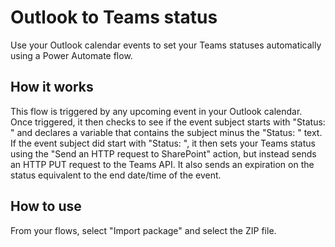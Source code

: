 # Outlook to Teams status
Use your Outlook calendar events to set your Teams statuses automatically using a Power Automate flow.

## How it works
This flow is triggered by any upcoming event in your Outlook calendar. Once triggered, it then checks to see if the event subject starts with "Status: " and declares a variable that contains the subject minus the "Status: " text. If the event subject did start with "Status: ", it then sets your Teams status using the "Send an HTTP request to SharePoint" action, but instead sends an HTTP PUT request to the Teams API. It also sends an expiration on the status equivalent to the end date/time of the event.

## How to use
From your flows, select "Import package" and select the ZIP file.
